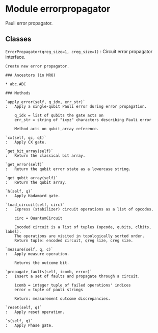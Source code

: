 Module errorpropagator
======================
Pauli error propagator.

Classes
-------

`ErrorPropagator(qreg_size=1, creg_size=1)`
:   Circuit error propagator interface.
    
    Create new error propagator.

    ### Ancestors (in MRO)

    * abc.ABC

    ### Methods

    `apply_error(self, q_idx, err_str)`
    :   Apply a single-qubit Pauli error during error propagation.
        
        q_idx = list of qubits the gate acts on
        err_str = string of "ixyz" characters describing Pauli error
        
        Method acts on qubit_array reference.

    `cx(self, qc, qt)`
    :   Apply CX gate.

    `get_bit_array(self)`
    :   Return the classical bit array.

    `get_error(self)`
    :   Return the qubit error state as a lowercase string.

    `get_qubit_array(self)`
    :   Return the qubit array.

    `h(self, q)`
    :   Apply Hadamard gate.

    `load_circuit(self, circ)`
    :   Express (stabilizer) circuit operations as a list of opcodes.
        
        circ = QuantumCircuit
        
        Encoded circuit is a list of tuples (opcode, qubits, clbits, label).
        The operations are visited in topologically sorted order.
        Return tuple: encoded circuit, qreg size, creg size.

    `measure(self, q, c)`
    :   Apply measure operation.
        
        Returns the outcome bit.

    `propagate_faults(self, icomb, error)`
    :   Insert a set of faults and propagate through a circuit.
        
        icomb = integer tuple of failed operations' indices
        error = tuple of pauli strings
        
        Return: measurement outcome discrepancies.

    `reset(self, q)`
    :   Apply reset operation.

    `s(self, q)`
    :   Apply Phase gate.
